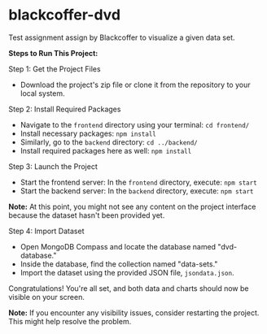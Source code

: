 # blackcoffer-dvd
Test assignment assign by Blackcoffer to visualize a given data set.

**Steps to Run This Project:**

Step 1: Get the Project Files
- Download the project's zip file or clone it from the repository to your local system.

Step 2: Install Required Packages
- Navigate to the `frontend` directory using your terminal: `cd frontend/`
- Install necessary packages: `npm install`
- Similarly, go to the `backend` directory: `cd ../backend/`
- Install required packages here as well: `npm install`

Step 3: Launch the Project
- Start the frontend server: In the `frontend` directory, execute: `npm start`
- Start the backend server: In the `backend` directory, execute: `npm start`
  
**Note:** At this point, you might not see any content on the project interface because the dataset hasn't been provided yet.

Step 4: Import Dataset
- Open MongoDB Compass and locate the database named "dvd-database."
- Inside the database, find the collection named "data-sets."
- Import the dataset using the provided JSON file, `jsondata.json`.

Congratulations! You're all set, and both data and charts should now be visible on your screen.

**Note:** If you encounter any visibility issues, consider restarting the project. This might help resolve the problem.
